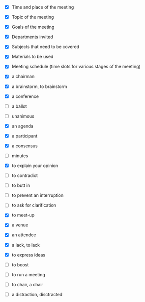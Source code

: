 - [x] Time and place of the meeting

- [x] Topic of the meeting

- [x] Goals of the meeting

- [x] Departments invited

- [x] Subjects that need to be covered

- [x] Materials to be used 

- [x] Meeting schedule (time slots for various stages of the meeting)


- [x] a chairman 
- [x] a brainstorm, to brainstorm 
- [x] a conference 
- [ ] a ballot
- [ ] unanimous
- [x] an agenda 
- [x] a participant 
- [x] a consensus 
- [ ] minutes
- [x] to explain your opinion 
- [ ] to contradict 
- [ ] to butt in
- [ ] to prevent an interruption 
- [ ] to ask for clarification 
- [x] to meet-up 
- [x] а venue 
- [x] an attendee 
- [x] a lack, to lack 
- [x] to express ideas 
- [ ] to boost 
- [ ] to run a meeting 
- [ ] to chair, a chair 
- [ ] a distraction, disctracted
